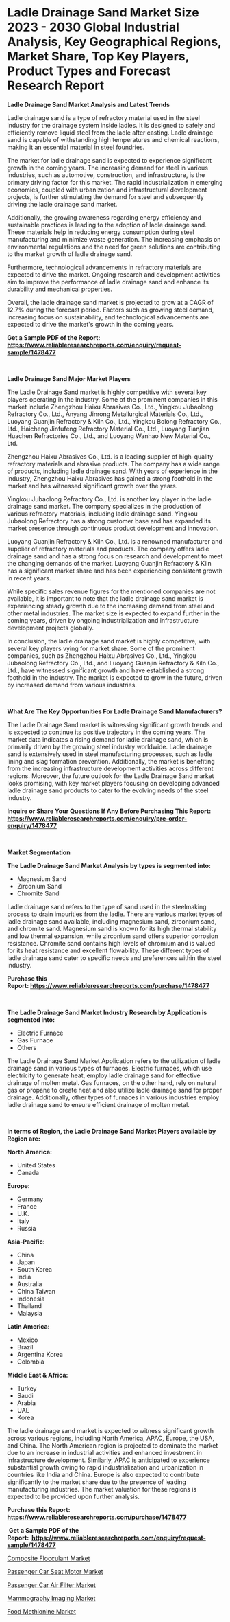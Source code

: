 <p><h1>Ladle Drainage Sand Market Size 2023 - 2030 Global Industrial Analysis, Key Geographical Regions, Market Share, Top Key Players, Product Types and Forecast Research Report</h1></p><p><strong>Ladle Drainage Sand Market Analysis and Latest Trends</strong></p>
<p><p>Ladle drainage sand is a type of refractory material used in the steel industry for the drainage system inside ladles. It is designed to safely and efficiently remove liquid steel from the ladle after casting. Ladle drainage sand is capable of withstanding high temperatures and chemical reactions, making it an essential material in steel foundries.</p><p>The market for ladle drainage sand is expected to experience significant growth in the coming years. The increasing demand for steel in various industries, such as automotive, construction, and infrastructure, is the primary driving factor for this market. The rapid industrialization in emerging economies, coupled with urbanization and infrastructural development projects, is further stimulating the demand for steel and subsequently driving the ladle drainage sand market.</p><p>Additionally, the growing awareness regarding energy efficiency and sustainable practices is leading to the adoption of ladle drainage sand. These materials help in reducing energy consumption during steel manufacturing and minimize waste generation. The increasing emphasis on environmental regulations and the need for green solutions are contributing to the market growth of ladle drainage sand.</p><p>Furthermore, technological advancements in refractory materials are expected to drive the market. Ongoing research and development activities aim to improve the performance of ladle drainage sand and enhance its durability and mechanical properties.</p><p>Overall, the ladle drainage sand market is projected to grow at a CAGR of 12.7% during the forecast period. Factors such as growing steel demand, increasing focus on sustainability, and technological advancements are expected to drive the market's growth in the coming years.</p></p>
<p><strong>Get a Sample PDF of the Report:&nbsp; <a href="https://www.reliableresearchreports.com/enquiry/request-sample/1478477">https://www.reliableresearchreports.com/enquiry/request-sample/1478477</a></strong></p>
<p>&nbsp;</p>
<p><strong>Ladle Drainage Sand Major Market Players</strong></p>
<p><p>The Ladle Drainage Sand market is highly competitive with several key players operating in the industry. Some of the prominent companies in this market include Zhengzhou Haixu Abrasives Co., Ltd., Yingkou Jubaolong Refractory Co., Ltd., Anyang Jinrong Metallurgical Materials Co., Ltd., Luoyang Guanjin Refractory & Kiln Co., Ltd., Yingkou Bolong Refractory Co., Ltd., Haicheng Jinfufeng Refractory Material Co., Ltd., Luoyang Tianjian Huachen Refractories Co., Ltd., and Luoyang Wanhao New Material Co., Ltd.</p><p>Zhengzhou Haixu Abrasives Co., Ltd. is a leading supplier of high-quality refractory materials and abrasive products. The company has a wide range of products, including ladle drainage sand. With years of experience in the industry, Zhengzhou Haixu Abrasives has gained a strong foothold in the market and has witnessed significant growth over the years.</p><p>Yingkou Jubaolong Refractory Co., Ltd. is another key player in the ladle drainage sand market. The company specializes in the production of various refractory materials, including ladle drainage sand. Yingkou Jubaolong Refractory has a strong customer base and has expanded its market presence through continuous product development and innovation.</p><p>Luoyang Guanjin Refractory & Kiln Co., Ltd. is a renowned manufacturer and supplier of refractory materials and products. The company offers ladle drainage sand and has a strong focus on research and development to meet the changing demands of the market. Luoyang Guanjin Refractory & Kiln has a significant market share and has been experiencing consistent growth in recent years.</p><p>While specific sales revenue figures for the mentioned companies are not available, it is important to note that the ladle drainage sand market is experiencing steady growth due to the increasing demand from steel and other metal industries. The market size is expected to expand further in the coming years, driven by ongoing industrialization and infrastructure development projects globally.</p><p>In conclusion, the ladle drainage sand market is highly competitive, with several key players vying for market share. Some of the prominent companies, such as Zhengzhou Haixu Abrasives Co., Ltd., Yingkou Jubaolong Refractory Co., Ltd., and Luoyang Guanjin Refractory & Kiln Co., Ltd., have witnessed significant growth and have established a strong foothold in the industry. The market is expected to grow in the future, driven by increased demand from various industries.</p></p>
<p>&nbsp;</p>
<p><strong>What Are The Key Opportunities For Ladle Drainage Sand Manufacturers?</strong></p>
<p><p>The Ladle Drainage Sand market is witnessing significant growth trends and is expected to continue its positive trajectory in the coming years. The market data indicates a rising demand for ladle drainage sand, which is primarily driven by the growing steel industry worldwide. Ladle drainage sand is extensively used in steel manufacturing processes, such as ladle lining and slag formation prevention. Additionally, the market is benefiting from the increasing infrastructure development activities across different regions. Moreover, the future outlook for the Ladle Drainage Sand market looks promising, with key market players focusing on developing advanced ladle drainage sand products to cater to the evolving needs of the steel industry.</p></p>
<p><strong>Inquire or Share Your Questions If Any Before Purchasing This Report: <a href="https://www.reliableresearchreports.com/enquiry/pre-order-enquiry/1478477">https://www.reliableresearchreports.com/enquiry/pre-order-enquiry/1478477</a></strong></p>
<p>&nbsp;</p>
<p><strong>Market Segmentation</strong></p>
<p><strong>The Ladle Drainage Sand Market Analysis by types is segmented into:</strong></p>
<p><ul><li>Magnesium Sand</li><li>Zirconium Sand</li><li>Chromite Sand</li></ul></p>
<p><p>Ladle drainage sand refers to the type of sand used in the steelmaking process to drain impurities from the ladle. There are various market types of ladle drainage sand available, including magnesium sand, zirconium sand, and chromite sand. Magnesium sand is known for its high thermal stability and low thermal expansion, while zirconium sand offers superior corrosion resistance. Chromite sand contains high levels of chromium and is valued for its heat resistance and excellent flowability. These different types of ladle drainage sand cater to specific needs and preferences within the steel industry.</p></p>
<p><strong>Purchase this Report:&nbsp;<a href="https://www.reliableresearchreports.com/purchase/1478477">https://www.reliableresearchreports.com/purchase/1478477</a></strong></p>
<p>&nbsp;</p>
<p><strong>The Ladle Drainage Sand Market Industry Research by Application is segmented into:</strong></p>
<p><ul><li>Electric Furnace</li><li>Gas Furnace</li><li>Others</li></ul></p>
<p><p>The Ladle Drainage Sand Market Application refers to the utilization of ladle drainage sand in various types of furnaces. Electric furnaces, which use electricity to generate heat, employ ladle drainage sand for effective drainage of molten metal. Gas furnaces, on the other hand, rely on natural gas or propane to create heat and also utilize ladle drainage sand for proper drainage. Additionally, other types of furnaces in various industries employ ladle drainage sand to ensure efficient drainage of molten metal.</p></p>
<p>&nbsp;</p>
<p><strong>In terms of Region, the Ladle Drainage Sand Market Players available by Region are:</strong></p>
<p>
    <p> <strong> North America: </strong>
        <ul>
            <li>United States</li>
            <li>Canada</li>
        </ul>
        </p> 
    <p> <strong> Europe: </strong>
        <ul>
            <li>Germany</li>
            <li>France</li>
            <li>U.K.</li>
            <li>Italy</li>
            <li>Russia</li>
        </ul>
        </p> 
    <p> <strong> Asia-Pacific: </strong>
        <ul>
            <li>China</li>
            <li>Japan</li>
            <li>South Korea</li>
            <li>India</li>
            <li>Australia</li>
            <li>China Taiwan</li>
            <li>Indonesia</li>
            <li>Thailand</li>
            <li>Malaysia</li>
        </ul>
        </p> 
    <p> <strong> Latin America: </strong>
        <ul>
            <li>Mexico</li>
            <li>Brazil</li>
            <li>Argentina Korea</li>
            <li>Colombia</li>
        </ul>
        </p> 
    <p> <strong> Middle East & Africa: </strong>
        <ul>
            <li>Turkey</li>
            <li>Saudi</li>
            <li>Arabia</li>
            <li>UAE</li>
            <li>Korea</li>
        </ul>
    </p>
    </p>
<p><p>The ladle drainage sand market is expected to witness significant growth across various regions, including North America, APAC, Europe, the USA, and China. The North American region is projected to dominate the market due to an increase in industrial activities and enhanced investment in infrastructure development. Similarly, APAC is anticipated to experience substantial growth owing to rapid industrialization and urbanization in countries like India and China. Europe is also expected to contribute significantly to the market share due to the presence of leading manufacturing industries. The market valuation for these regions is expected to be provided upon further analysis.</p></p>
<p><strong>Purchase this Report: <a href="https://www.reliableresearchreports.com/purchase/1478477">https://www.reliableresearchreports.com/purchase/1478477</a></strong></p>
<p>&nbsp;<strong>Get a Sample PDF of the Report:&nbsp;&nbsp;<a href="https://www.reliableresearchreports.com/enquiry/request-sample/1478477">https://www.reliableresearchreports.com/enquiry/request-sample/1478477</a></strong></p>
<p><strong></strong></p>
<p><p><a href="https://www.linkedin.com/pulse/composite-flocculant-market-size-2023-2030-global-industrial/">Composite Flocculant Market</a></p><p><a href="https://github.com/pizolina/Market-Research-Report-List-1/blob/main/passenger-car-seat-motor-market.md">Passenger Car Seat Motor Market</a></p><p><a href="https://github.com/sofayahoo2023/Market-Research-Report-List-1/blob/main/passenger-car-air-filter-market.md">Passenger Car Air Filter Market</a></p><p><a href="https://medium.com/@sylvanfahey/mammography-imaging-market-current-market-share-cagr-growth-projection-and-forecast-till-2030-3f802f740e6d">Mammography Imaging Market</a></p><p><a href="https://www.linkedin.com/pulse/food-methionine-market-size-share-global-analysis-report/">Food Methionine Market</a></p></p>